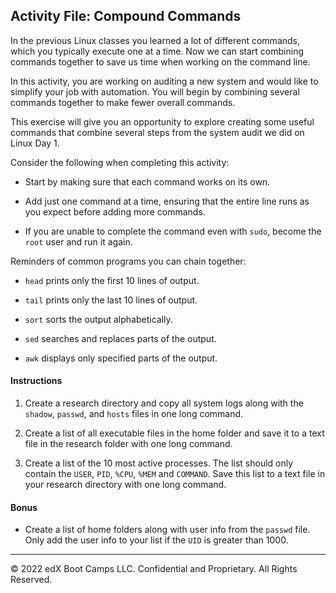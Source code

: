 ## Activity File: Compound Commands

In the previous Linux classes you learned a lot of different commands, which you typically execute one at a time. Now we can start combining commands together to save us time when working on the command line.

In this activity, you are working on auditing a new system and would like to simplify your job with automation. You will begin by combining several commands together to make fewer overall commands.

This exercise will give you an opportunity to explore creating some useful commands that combine several steps from the system audit we did on Linux Day 1.

Consider the following when completing this activity: 

  - Start by making sure that each command works on its own.

  - Add just one command at a time, ensuring that the entire line runs as you expect before adding more commands.

  - If you are unable to complete the command even with `sudo`, become the `root` user and run it again. 

Reminders of common programs you can chain together:

- `head` prints only the first 10 lines of output.

- `tail` prints only the last 10 lines of output.

- `sort` sorts the output alphabetically.

- `sed`  searches and replaces parts of the output.

- `awk`  displays only specified parts of the output.

#### Instructions

1. Create a research directory and copy all system logs along with the `shadow`, `passwd`, and `hosts` files in one long command.

2. Create a list of all executable files in the home folder and save it to a text file in the research folder with one long command.

3. Create a list of the 10 most active processes. The list should only contain the `USER`, `PID`, `%CPU`, `%MEM` and `COMMAND`. Save this list to a text file in your research directory with one long command.

#### Bonus

- Create a list of home folders along with user info from the `passwd` file. Only add the user info to your list if the `UID` is greater than 1000.

---

© 2022 edX Boot Camps LLC. Confidential and Proprietary. All Rights Reserved.    